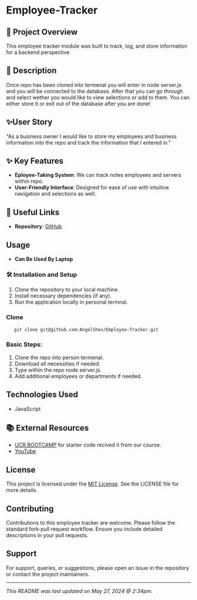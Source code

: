 # Employee-Tracker

## 🌟 Project Overview
This employee tracker module was built to track, log, and store information for a backend perspective 

## 📝 Description 
Once repo has been cloned into termenal you will enter in node server.js and you will be connected to the database. After that you can go through and select wether you would like to view selections or add to them. You can either store it or exit out of the database after you are done!

## ✨User Story
"As a business owner I would like to store my employees and business information into the repo and track the information that I entered in."

## ✨ Key Features
- **Eployee-Taking System**: We can track notes employees and servers within repo.
- **User-Friendly Interface**: Designed for ease of use with intuitive navigation and selections as well.


## 🔗 Useful Links
- **Repository**: [GitHub](https://github.com/AngelShex/Employee-Tracker)


## Usage
- **Can Be Used By Laptop**

### 🛠️ Installation and Setup
1. Clone the repository to your local machine.
2. Install necessary dependencies (if any).
3. Run the application locally in personal termnal.


### Clone

```bash
   git clone git@github.com:AngelShex/Employee-Tracker.git
```

### Basic Steps:
1. Clone the repo into person termenal.
2. Download all necessities if needed.
3. Type within the repo node server.js.
4. Add additional employees or departments if needed.

## Technologies Used
- JavaScript


## 📚 External Resources
- [UCR BOOTCAMP](https://bootcampspot.instructure.com/courses/4877/grades) for starter code recived it from our course.
- [YouTube](https://www.youtube.com/watch?v=hGVJLTGqPgk)

  
## License
This project is licensed under the [MIT License](LICENSE). See the LICENSE file for more details.

## Contributing
Contributions to this employee tracker are welcome. Please follow the standard fork-pull request workflow. Ensure you include detailed descriptions in your pull requests.

## Support
For support, queries, or suggestions, please open an issue in the repository or contact the project maintainers.

---

*This README was last updated on May 27, 2024 @ 2:34pm.*